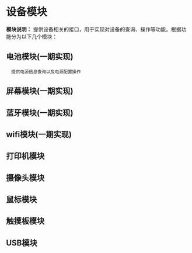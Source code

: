 # 设备模块
  __模块说明：__ 
    提供设备相关的接口，用于实现对设备的查询、操作等功能。根据功能分为以下几个模块：
##  电池模块(一期实现)
      提供电源信息查询以及电源配置操作
##  屏幕模块(一期实现)
##  蓝牙模块(一期实现)
##  wifi模块(一期实现)
##  打印机模块
##  摄像头模块
##  鼠标模块
##  触摸板模块
##  USB模块